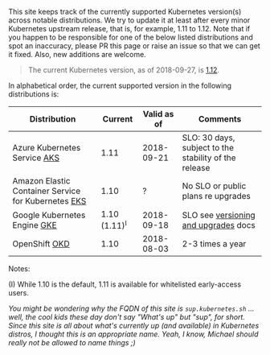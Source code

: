 This site keeps track of the currently supported Kubernetes version(s) across notable distributions. We try to update it at least after every minor Kubernetes upstream release, that is, for example, 1.11 to 1.12. Note that if you happen to be responsible for one of the below listed distributions and spot an inaccuracy, please PR this page or raise an issue so that we can get it fixed. Also, new additions are welcome.

> The current Kubernetes version, as of 2018-09-27, is [1.12](https://github.com/kubernetes/kubernetes/releases/tag/v1.12.0).

In alphabetical order, the current supported version in the following distributions is:

Distribution  | Current  | Valid as of  | Comments
------------- | -------- | ------------ | --------
Azure Kubernetes Service [AKS](https://docs.microsoft.com/en-us/azure/aks/supported-kubernetes-versions) | 1.11  | 2018-09-21 | SLO: 30 days, subject to the stability of the release
Amazon Elastic Container Service for Kubernetes [EKS](https://docs.aws.amazon.com/eks/latest/userguide/platform-versions.html) | 1.10 |  ?  | No SLO or public plans re upgrades
Google Kubernetes Engine [GKE](https://cloud.google.com/kubernetes-engine/release-notes) |  1.10 (1.11)<sup>I</sup> | 2018-09-18 | SLO see [versioning and upgrades](https://cloud.google.com/kubernetes-engine/versioning-and-upgrades) docs
OpenShift [OKD](https://docs.okd.io/latest/welcome/index.html) | 1.10 | 2018-08-03 | 2-3 times a year

Notes:

(I) While 1.10 is the default, 1.11 is available for whitelisted early-access users.


_You might be wondering why the FQDN of this site is `sup.kubernetes.sh` … well, the cool kids these day don't say "What's up" but "sup", for short. Since this site is all about what's currently up (and available) in Kubernetes distros, I thought this is an appropriate name. Yeah, I know, Michael should really not be allowed to name things ;)_